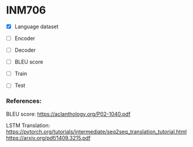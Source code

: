 # INM706

- [X] Language dataset
- [ ] Encoder
- [ ] Decoder
- [ ] BLEU score
- [ ] Train
- [ ] Test


### References:
BLEU score:
https://aclanthology.org/P02-1040.pdf

LSTM Translation: \
https://pytorch.org/tutorials/intermediate/seq2seq_translation_tutorial.html \
https://arxiv.org/pdf/1409.3215.pdf
